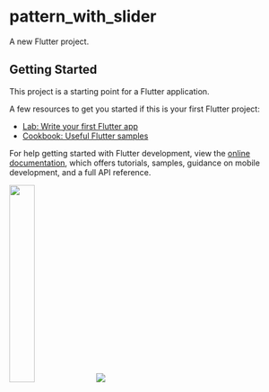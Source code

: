 # pattern_with_slider

A new Flutter project.

## Getting Started

This project is a starting point for a Flutter application.

A few resources to get you started if this is your first Flutter project:

- [Lab: Write your first Flutter app](https://docs.flutter.dev/get-started/codelab)
- [Cookbook: Useful Flutter samples](https://docs.flutter.dev/cookbook)

For help getting started with Flutter development, view the
[online documentation](https://docs.flutter.dev/), which offers tutorials,
samples, guidance on mobile development, and a full API reference.
<p>
<img src = "https://user-images.githubusercontent.com/116253518/235492383-73aad799-d807-4f24-a4c9-3daea6ae43dd.png" height = "30%" width = "30%">
<img src = "https://user-images.githubusercontent.com/116253518/235497253-55703695-acd3-4f08-af87-43c30be7d47f.mp4">
</p>
